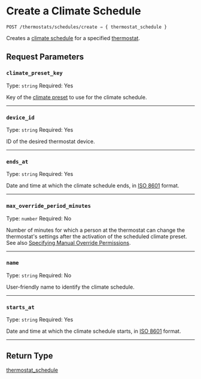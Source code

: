 # Create a Climate Schedule

```
POST /thermostats/schedules/create ⇒ { thermostat_schedule }
```

Creates a [climate schedule](https://docs.seam.co/latest/capability-guides/thermostats/creating-and-managing-climate-schedules) for a specified [thermostat](https://docs.seam.co/latest/capability-guides/thermostats).

## Request Parameters

### `climate_preset_key`

Type: `string`
Required: Yes

Key of the [climate preset](../../../capability-guides/thermostats/creating-and-managing-climate-presets/README.md) to use for the climate schedule.

***

### `device_id`

Type: `string`
Required: Yes

ID of the desired thermostat device.

***

### `ends_at`

Type: `string`
Required: Yes

Date and time at which the climate schedule ends, in [ISO 8601](https://www.iso.org/iso-8601-date-and-time-format.html) format.

***

### `max_override_period_minutes`

Type: `number`
Required: No

Number of minutes for which a person at the thermostat can change the thermostat's settings after the activation of the scheduled climate preset. See also [Specifying Manual Override Permissions](https://docs.seam.co/latest/capability-guides/thermostats/creating-and-managing-climate-schedules#specifying-manual-override-permissions).

***

### `name`

Type: `string`
Required: No

User-friendly name to identify the climate schedule.

***

### `starts_at`

Type: `string`
Required: Yes

Date and time at which the climate schedule starts, in [ISO 8601](https://www.iso.org/iso-8601-date-and-time-format.html) format.

***

## Return Type

[thermostat\_schedule](./)
